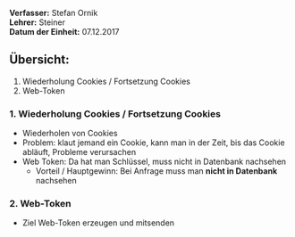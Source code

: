 **Verfasser:** Stefan Ornik   
**Lehrer:** Steiner   
**Datum der Einheit:** 07.12.2017
   
## Übersicht: 

1. Wiederholung Cookies / Fortsetzung Cookies
2. Web-Token

### 1. Wiederholung Cookies / Fortsetzung Cookies
- Wiederholen von Cookies
- Problem: klaut jemand ein Cookie, kann man in der Zeit, bis das Cookie abläuft, Probleme verursachen
- Web Token: Da hat man Schlüssel, muss nicht in Datenbank nachsehen
  - Vorteil / Hauptgewinn: Bei Anfrage muss man **nicht in Datenbank** nachsehen

### 2. Web-Token
- Ziel Web-Token erzeugen und mitsenden
